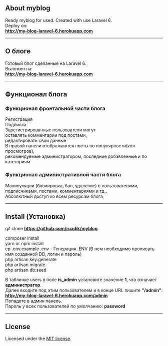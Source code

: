 ## About myblog

Ready myblog for used. Created with use Laravel 6. <br>
Deploy on: <br> **<http://my-blog-laravel-6.herokuapp.com>**
___

## О блоге

Готовый блог сделанные на  Laravel 6. <br>
Выложен на: <br> **<http://my-blog-laravel-6.herokuapp.com>**
___

## Функционал блога

### Функционал фронтальной части блога
Регистрация<br>
Подписка<br>
Зарегистрированные пользователи могут<br>
оставлять комментарии под постами,<br>
редактировать свои данные<br>
В правой панели отображаются посты по популярности(кол просмотров),<br>
рекомендуемые администратором, последние добавленные и по категориям


### Функционал административной части блога
Манипуляции (блокировка, бан, удаление) с пользователями, подписчиками, постами, комментариями и тд..<br>
Абсолютный доступ ко всем ресурсам блога<br>
___

## Install (Установка)

git clone **<https://github.com/ruadik/myblog>**

composer install<br>
yarn or npm install<br>
cp .env.example .env   - Генерация .ENV (В нем необходимо прописать имя созданной DB, логин и пароль) <br>
php artisan key:generate<br>
php artisan migrate<br>
php artisan db:seed<br>


В табличке users в поле **is_admin** установите значение **1**, что означает **администратор**. <br>
Далее входите под этим пользователем и в конце URL пишите **"/admin"**: <br>
**<http://my-blog-laravel-6.herokuapp.com/admin>** <br>
Попадете в админ панель. <br>
Пароль у всех пользователей по умолчанию: **password**
___


## License

Licensed under the [MIT license](https://opensource.org/licenses/MIT).

